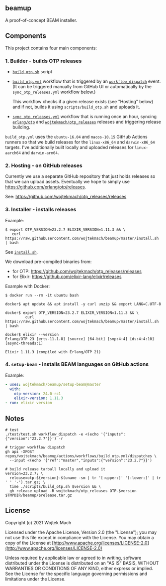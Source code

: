 ## beamup

A proof-of-concept BEAM installer.

## Components

This project contains four main components:

### 1. Builder - builds OTP releases

- [`build_otp.sh`](scripts/build_otp.sh) script

- [`build_otp.yml`](.github/workflows/build_otp.yml) workflow that is triggered by an [`workflow_dispatch`](https://docs.github.com/en/actions/reference/events-that-trigger-workflows#workflow_dispatch) event. (It can be triggered manually from GitHub UI or automatically by the `sync_otp_releases.yml` workflow below.)

  This workflow checks if a given release exists (see "Hosting" below) and if not, builds it using `scripts/build_otp.sh` and uploads it.

- [`sync_otp_releases.yml`](.github/workflows/sync_otp_releases.yml) workflow that is running once an hour, syncing [`erlang/otp`](https://github.com/erlang/otp/releases) and [`wojtekmach/otp_releases`](https://github.com/wojtekmach/otp_releases/releases) releases and triggering release building.

`build_otp.yml` uses the `ubuntu-16.04` and `macos-10.15` GitHub Actions runners so that we build releases for the `linux-x86_64` and `darwin-x86_64` targets. I've additionally built locally and uploaded releases for `linux-aarch64` and `darwin-arm64`.

### 2. Hosting - on GitHub releases

Currently we use a separate GitHub repository that just holds releases so that we can upload
assets. Eventually we hope to simply use <https://github.com/erlang/otp/releases>.

See: <https://github.com/wojtekmach/otp_releases/releases>

### 3. Installer - installs releases

Example:

```
$ export OTP_VERSION=23.2.7 ELIXIR_VERSION=1.11.3 && \
   curl https://raw.githubusercontent.com/wojtekmach/beamup/master/install.sh | bash
```

See [`install.sh`](install.sh).

We download pre-compiled binaries from:

- for OTP: <https://github.com/wojtekmach/otp_releases/releases>
- for Elixir: <https://github.com/elixir-lang/elixir/releases>

Example with Docker:

```
$ docker run --rm -it ubuntu bash

docker$ apt update && apt install -y curl unzip && export LANG=C.UTF-8

docker$ export OTP_VERSION=23.2.7 ELIXIR_VERSION=1.11.3 && \
         curl https://raw.githubusercontent.com/wojtekmach/beamup/master/install.sh | bash

docker$ elixir --version
Erlang/OTP 23 [erts-11.1.8] [source] [64-bit] [smp:4:4] [ds:4:4:10] [async-threads:1]

Elixir 1.11.3 (compiled with Erlang/OTP 21)
```

### 4. `setup-beam` - installs BEAM languages on GitHub actions

Example:

```yaml
- uses: wojtekmach/beamup/setup-beam@master
  with:
    otp-version: 24.0-rc1
    elixir-version: 1.11.3
- run: elixir version
```

## Notes

```
# test
./test/test.sh workflow_dispatch -e <(echo '{"inputs":{"version":"23.2.7"}}') -r

# trigger workflow dispatch
gh api -XPOST repos/wojtekmach/beamup/actions/workflows/build_otp.yml/dispatches \
  --input <(echo '{"ref":"master","inputs":{"version":"23.2.7"}}')

# build release tarball locally and upload it
version=23.2.7; \
  release=otp-${version}-$(uname -sm | tr '[:upper:]' '[:lower:]' | tr ' ' '-').tar.gz; \
  time ./scripts/build_otp.sh $version && \
  gh release upload -R wojtekmach/otp_releases OTP-$version $TMPDIR/beamup/$release.tar.gz
```

## License

Copyright (c) 2021 Wojtek Mach

Licensed under the Apache License, Version 2.0 (the "License");
you may not use this file except in compliance with the License.
You may obtain a copy of the License at [http://www.apache.org/licenses/LICENSE-2.0](http://www.apache.org/licenses/LICENSE-2.0)

Unless required by applicable law or agreed to in writing, software
distributed under the License is distributed on an "AS IS" BASIS,
WITHOUT WARRANTIES OR CONDITIONS OF ANY KIND, either express or implied.
See the License for the specific language governing permissions and
limitations under the License.
